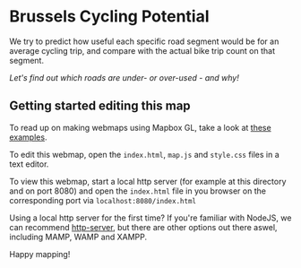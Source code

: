 # Brussels Cycling Potential

We try to predict how useful each specific road segment would be for an average cycling trip, and compare with the actual bike trip count on that segment.

*Let's find out which roads are under- or over-used - and why!*

## Getting started editing this map

To read up on making webmaps using Mapbox GL, take a look at [these examples](https://www.mapbox.com/mapbox-gl-js/example/).

To edit this webmap, open the `index.html`, `map.js` and `style.css` files in a text editor.

To view this webmap, start a local http server (for example at this directory and on port 8080) and open the `index.html` file in you browser on the corresponding port via `localhost:8080/index.html`

Using a local http server for the first time? If you're familiar with NodeJS, we can recommend [http-server](https://www.npmjs.com/package/http-server), but there are other options out there aswel, including MAMP, WAMP and XAMPP.

Happy mapping!
